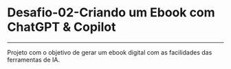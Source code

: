 # Desafio-02-Criando um Ebook com ChatGPT & Copilot
***



Projeto com o objetivo de gerar um ebook digital com as facilidades das ferramentas de IA.
